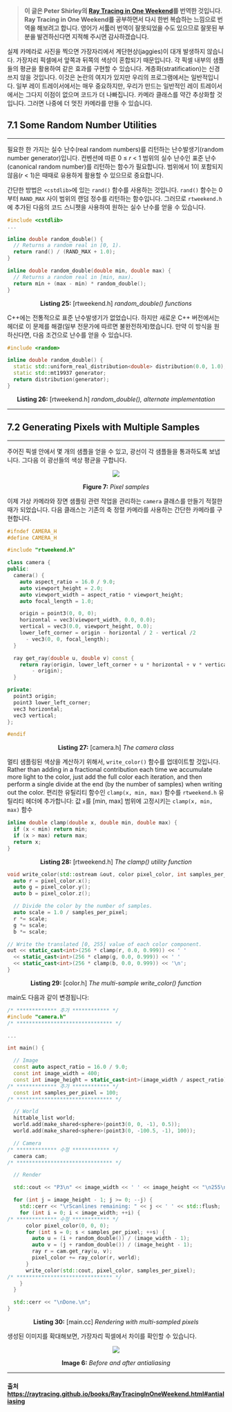 >**이 글은 Peter Shirley의 [Ray Tracing in One Weekend](https://raytracing.github.io/books/RayTracingInOneWeekend.html)를 번역한 것입니다.
Ray Tracing in One Weekend를 공부하면서 다시 한번 복습하는 느낌으로 번역을 해보려고 합니다. 영어가 서툴러 번역이 잘못되었을 수도 있으므로 잘못된 부분을 발견하신다면 지적해 주시면 감사하겠습니다.**

실제 카메라로 사진을 찍으면 가장자리에서 계단현상(jaggies)이 대개 발생하지 않습니다. 가장자리 픽셀에서 앞쪽과 뒤쪽의 색상이 혼합되기 때문입니다. 각 픽셀 내부의 샘플들의 평균을 활용하여 같은 효과를 구현할 수 있습니다. 계층화(stratification)는 신경 쓰지 않을 것입니다. 이것은 논란의 여지가 있지만 우리의 프로그램에서는 일반적입니다. 일부 레이 트레이서에서는 매우 중요하지만, 우리가 만드는 일반적인 레이 트레이서에서는 그다지 이점이 없으며 코드가 더 나빠집니다. 카메라 클래스를 약간 추상화할 것입니다. 그러면 나중에 더 멋진 카메라를 만들 수 있습니다.

## 7.1 Some Random Number Utilities
---

필요한 한 가지는 실수 난수(real random numbers)를 리턴하는 난수발생기(random number generator)입니다. 컨벤션에 따른 0 ≤ 𝑟 < 1 범위의 실수 난수인 표준 난수(canonical random number)를 리턴하는 함수가 필요합니다. 범위에서 1이 포함되지 않음(𝑟 < 1)은 때때로 유용하게 활용할 수 있으므로 중요합니다.

간단한 방법은 `<cstdlib>`에 있는 `rand()` 함수를 사용하는 것입니다. `rand()` 함수는 0부터 `RAND_MAX` 사이 범위의 랜덤 정수를 리턴하는 함수입니다. 그러므로 `rtweekend.h`에 추가된 다음의 코드 스니펫을 사용하여 원하는 실수 난수를 얻을 수 있습니다.

```cpp
#include <cstdlib>
...

inline double random_double() {
  // Returns a random real in [0, 1).
  return rand() / (RAND_MAX + 1.0);
}

inline double random_double(double min, double max) {
  // Returns a random real in [min, max).
  return min + (max - min) * random_double();
}
```

**<p align="center">Listing 25:** [rtweekend.h] _random_double() functions</p>_

C++에는 전통적으로 표준 난수발생기가 없었습니다. 하지만 새로운 C++ 버전에서는 <random> 헤더로 이 문제를 해결(일부 전문가에 따르면 불완전하게)했습니다. 만약 이 방식을 원하신다면, 다음 조건으로 난수를 얻을 수 있습니다.

```cpp
#include <random>

inline double random_double() {
  static std::uniform_real_distribution<double> distribution(0.0, 1.0);
  static std::mt19937 generator;
  return distribution(generator);
}
```

**<p align="center">Listing 26:** [rtweekend.h] _random_double(), alternate implementation</p>_

---
## 7.2 Generating Pixels with Multiple Samples
---

주어진 픽셀 안에서 몇 개의 샘플을 얻을 수 있고, 광선이 각 샘플들을 통과하도록 보냅니다. 그다음 이 광선들의 색상 평균을 구합니다.

<p align="center"><img src="https://raytracing.github.io/images/fig-1.07-pixel-samples.jpg"></p>

**<p align="center">Figure 7:** _Pixel samples</p>_

이제 가상 카메라와 장면 샘플링 관련 작업을 관리하는 `camera` 클래스를 만들기 적절한 때가 되었습니다. 다음 클래스는 기존의 축 정렬 카메라를 사용하는 간단한 카메라를 구현합니다.

```cpp
#ifndef CAMERA_H
#define CAMERA_H

#include "rtweekend.h"

class camera {
public:
  camera() {
    auto aspect_ratio = 16.0 / 9.0;
    auto viewport_height = 2.0;
    auto viewport_width = aspect_ratio * viewport_height;
    auto focal_length = 1.0;

    origin = point3(0, 0, 0);
    horizontal = vec3(viewport_width, 0.0, 0.0);
    vertical = vec3(0.0, viewport_height, 0.0);
    lower_left_corner = origin - horizontal / 2 - vertical /2
      - vec3(0, 0, focal_length);
  }

  ray get_ray(double u, double v) const {
    return ray(origin, lower_left_corner + u * horizontal + v * vertical
        - origin);
  }

private:
  point3 origin;
  point3 lower_left_corner;
  vec3 horizontal;
  vec3 vertical;
};

#endif
```

**<p align="center">Listing 27:** [camera.h] _The camera class</p>_

멀티 샘플링된 색상을 계산하기 위해서, `write_color()` 함수를 업데이트할 것입니다. Rather than adding in a fractional contribution each time we accumulate more light to the color, just add the full color each iteration, and then perform a single divide at the end (by the number of samples) when writing out the color. 편리한 유틸리티 함수인 `clamp(x, min, max)` 함수를 `rtweekend.h` 유틸리티 헤더에 추가합니다: 값 `x`를 [min, max] 범위에 고정시키는 `clamp(x, min, max)` 함수

```cpp
inline double clamp(double x, double min, double max) {
  if (x < min) return min;
  if (x > max) return max;
  return x;
}
```

**<p align="center">Listing 28:** [rtweekend.h] _The clamp() utility function</p>_

```cpp
void write_color(std::ostream &out, color pixel_color, int samples_per_pixel) {
  auto r = pixel_color.x();
  auto g = pixel_color.y();
  auto b = pixel_color.z();

  // Divide the color by the number of samples.
  auto scale = 1.0 / samples_per_pixel;
  r *= scale;
  g *= scale;
  b *= scale;

// Write the translated [0, 255] value of each color component.
out << static_cast<int>(256 * clamp(r, 0.0, 0.999)) << ' '
  << static_cast<int>(256 * clamp(g, 0.0, 0.999)) << ' '
  << static_cast<int>(256 * clamp(b, 0.0, 0.999)) << '\n';
}
```

**<p align="center">Listing 29:** [color.h] _The multi-sample write_color() function</p>_

main도 다음과 같이 변경됩니다:

```cpp
/* ************* 추가 ************ */
#include "camera.h"
/* ******************************* */

...

int main() {

  // Image
  const auto aspect_ratio = 16.0 / 9.0;
  const int image_width = 400;
  const int image_height = static_cast<int>(image_width / aspect_ratio);
/* ************* 추가 ************ */
  const int samples_per_pixel = 100;
/* ******************************* */

  // World
  hittable_list world;
  world.add(make_shared<sphere>(point3(0, 0, -1), 0.5));
  world.add(make_shared<sphere>(point3(0, -100.5, -1), 100));

  // Camera
/* ************* 수정 ************ */
  camera cam;
/* ******************************* */

  // Render

  std::cout << "P3\n" << image_width << ' ' << image_height << "\n255\n";

  for (int j = image_height - 1; j >= 0; --j) {
    std::cerr << "\rScanlines remaining: " << j << ' ' << std::flush;
    for (int i = 0; i < image_width; ++i) {
/* ************* 수정 ************ */
      color pixel_color(0, 0, 0);
      for (int s = 0; s < samples_per_pixel; ++s) {
        auto u = (i + random_double()) / (image_width - 1);
        auto v = (j + random_double()) / (image_height - 1);
        ray r = cam.get_ray(u, v);
        pixel_color += ray_color(r, world);
      }
      write_color(std::cout, pixel_color, samples_per_pixel);
/* ******************************* */
    }
  }

  std::cerr << "\nDone.\n";
}
```

**<p align="center">Listing 30:** [<span>main.</span>cc] _Rendering with multi-sampled pixels</p>_

생성된 이미지를 확대해보면, 가장자리 픽셀에서 차이를 확인할 수 있습니다.

<p align="center"><img src="https://user-images.githubusercontent.com/19530862/96420143-1087d680-1230-11eb-8064-7343d973cda0.png"></p>

**<p align="center">Image 6:** _Before and after antialiasing</p>_

---

#### 출처 https://raytracing.github.io/books/RayTracingInOneWeekend.html#antialiasing
